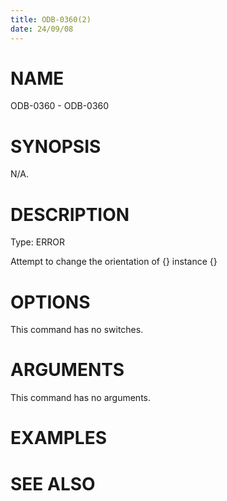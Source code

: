 ```yaml
---
title: ODB-0360(2)
date: 24/09/08
---
```


# NAME

ODB-0360 - ODB-0360

# SYNOPSIS

N/A.

# DESCRIPTION

Type: ERROR

Attempt to change the orientation of {} instance {}

# OPTIONS

This command has no switches.

# ARGUMENTS

This command has no arguments.

# EXAMPLES

# SEE ALSO
